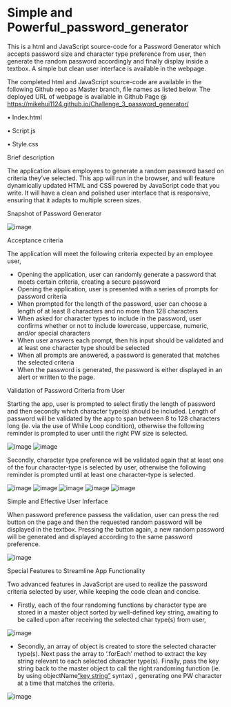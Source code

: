 # Simple and Powerful_password_generator

This is a html and JavaScript source-code for a Password Generator which accepts password size and character type preference from user, then generate the random password accordingly and finally display inside a textbox. A simple but clean user interface is available in the webpage.

The completed html and JavaScript source-code are available in the following Github repo as Master branch, file names as listed below. The deployed URL of webpage is available in Github Page @ https://mikehui1124.github.io/Challenge_3_password_generator/

•	Index.html

•	Script.js

•	Style.css


Brief description

The application allows employees to generate a random password based on criteria they’ve selected. This app will run in the browser, and will feature dynamically updated HTML and CSS powered by JavaScript code that you write. It will have a clean and polished user interface that is responsive, ensuring that it adapts to multiple screen sizes.


Snapshot of Password Generator

![image](https://user-images.githubusercontent.com/105307687/180038815-4a5384e4-f538-47ef-b09f-2fe0f5288025.png)


Acceptance criteria

The application will meet the following criteria expected by an employee user,
-	Opening the application, user can randomly generate a password that meets certain criteria, creating a secure password
-	Opening the application, user is presented with a series of prompts for password criteria
-	When prompted for the length of the password, user can choose a length of at least 8 characters and no more than 128 characters
-	When asked for character types to include in the password, user confirms whether or not to include lowercase, uppercase, numeric, and/or special characters
-	When user answers each prompt,  then his input should be validated and at least one character type should be selected
-	When all prompts are answered, a password is generated that matches the selected criteria
-	When the password is generated, the password is either displayed in an alert or written to the page.




Validation of Password Criteria from User

Starting the app, user is prompted to select firstly the length of password and then secondly which character type(s) should be included. Length of password will be validated by the app to span between 8 to 128 characters long (ie. via the use of While Loop condition), otherwise the following reminder is prompted to user until the right PW size is selected.

![image](https://user-images.githubusercontent.com/105307687/180038956-4876941c-33e6-4cf2-a628-cbf7e29ceaa8.png)
![image](https://user-images.githubusercontent.com/105307687/180038981-17b3e592-fdb0-49f7-8e5b-0868fafa7387.png)


Secondly, character type preference will be validated again that at least one of the four character-type is selected by user, otherwise the following reminder is prompted until at least one character-type is selected.

![image](https://user-images.githubusercontent.com/105307687/180039084-e1ee9e90-742f-4e0a-b3a8-9694fc42cac0.png)
![image](https://user-images.githubusercontent.com/105307687/180039128-ae9c3d5a-264d-496c-b106-be4215971f27.png)
![image](https://user-images.githubusercontent.com/105307687/180039156-25edd8c6-6796-4885-b363-8a2fe65ffada.png)
![image](https://user-images.githubusercontent.com/105307687/180039181-a01d9844-6575-4737-9959-583e647e69d6.png)
![image](https://user-images.githubusercontent.com/105307687/180039207-cf2ded57-c72b-4536-bb6e-3e8c489a52c4.png)



Simple and Effective User Inferface

When password preference passess the validation, user can press the red button on the page and then the requested random password will be displayed in the textbox. 
Pressing the button again, a new random password will be generated and displayed according to the same password preference.

![image](https://user-images.githubusercontent.com/105307687/180039248-3d140078-cb02-45ba-ae8a-7c86d96966a9.png)



Special Features to Streamline App Functionality 

Two advanced features in JavaScript are used to realize the password criteria selected by user, while keeping the code clean and concise.
-	Firstly, each of the four randoming functions by character type are stored in a master object sorted by well-defined key string, awaiting to be called upon after receiving the selected char type(s) from user,

![image](https://user-images.githubusercontent.com/105307687/180039355-6d8568ec-f271-4cf7-9229-06b78e8f14fe.png)

-	Secondly, an array of object is created to store the selected character type(s). Next pass the array to ‘.forEach’ method to extract the key string relevant to each selected character type(s). Finally, pass the key string back to the master object to call the right randoming function (ie. by using objectName[“key string”]()  syntax) , generating one PW character at a time that matches the criteria.
	
![image](https://user-images.githubusercontent.com/105307687/180039406-9c8c5e7d-cd9d-4b12-a23f-a51a87bd8225.png)

	















